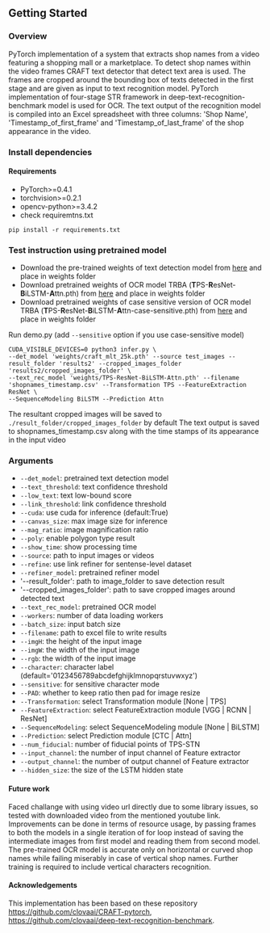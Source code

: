 ## Getting Started

### Overview
PyTorch implementation of a system that extracts shop names from a video featuring a shopping mall or a marketplace. To detect shop names within the video frames CRAFT text detector that detect text area is used. The frames are cropped around the bounding box of texts detected in the first stage and are given as input to text recognition model. PyTorch implementation of four-stage STR framework in 
deep-text-recognition-benchmark model is used for OCR. The text output of the recognition model is compiled into an Excel spreadsheet with three columns: 'Shop Name', 'Timestamp_of_first_frame' and 'Timestamp_of_last_frame' of the shop appearance in the video.

### Install dependencies
#### Requirements
- PyTorch>=0.4.1
- torchvision>=0.2.1
- opencv-python>=3.4.2
- check requiremtns.txt
```
pip install -r requirements.txt
```

### Test instruction using pretrained model
- Download the pre-trained weights of text detection model from [here](https://drive.google.com/open?id=1Jk4eGD7crsqCCg9C9VjCLkMN3ze8kutZ) and place in weights folder
- Download pretrained weights of OCR model TRBA (**T**PS-**R**esNet-**B**iLSTM-**A**ttn.pth) from [here](https://drive.google.com/drive/folders/15WPsuPJDCzhp2SvYZLRj8mAlT3zmoAMW) and place in weights folder
- Download pretrained weights of case sensitive version of OCR model TRBA (**T**PS-**R**esNet-**B**iLSTM-**A**ttn-case-sensitive.pth) from [here](https://drive.google.com/file/d/1ajONZOgiG9pEYsQ-eBmgkVbMDuHgPCaY/view) and place in weights folder

Run demo.py (add `--sensitive` option if you use case-sensitive model)
```
CUDA_VISIBLE_DEVICES=0 python3 infer.py \
--det_model 'weights/craft_mlt_25k.pth' --source test_images --result_folder 'results2' --cropped_images_folder 'results2/cropped_images_folder' \
--text_rec_model 'weights/TPS-ResNet-BiLSTM-Attn.pth' --filename 'shopnames_timestamp.csv' --Transformation TPS --FeatureExtraction ResNet \
--SequenceModeling BiLSTM --Prediction Attn
```

The resultant cropped images will be saved to `./result_folder/cropped_images_folder` by default
The text output is saved to shopnames_timestamp.csv along with the time stamps of its appearance in the input video

### Arguments
* `--det_model`: pretrained text detection model
* `--text_threshold`: text confidence threshold
* `--low_text`: text low-bound score
* `--link_threshold`: link confidence threshold
* `--cuda`: use cuda for inference (default:True)
* `--canvas_size`: max image size for inference
* `--mag_ratio`: image magnification ratio
* `--poly`: enable polygon type result
* `--show_time`: show processing time
* `--source`: path to input images or videos
* `--refine`: use link refiner for sentense-level dataset
* `--refiner_model`: pretrained refiner model
* '--result_folder': path to image_folder to save detection result
* '--cropped_images_folder': path to save cropped images around detected text
* `--text_rec_model`: pretrained OCR model
* `--workers`: number of data loading workers
* `--batch_size`: input batch size
* `--filename`: path to excel file to write results
* `--imgH`: the height of the input image
* `--imgW`: the width of the input image
* `--rgb`: the width of the input image
* `--character`: character label (default='0123456789abcdefghijklmnopqrstuvwxyz')
* `--sensitive`: for sensitive character mode
* `--PAD`: whether to keep ratio then pad for image resize
* `--Transformation`: select Transformation module [None | TPS]
* `--FeatureExtraction`: select FeatureExtraction module [VGG | RCNN | ResNet]
* `--SequenceModeling`: select SequenceModeling module [None | BiLSTM]
* `--Prediction`: select Prediction module [CTC | Attn]
* `--num_fiducial`: number of fiducial points of TPS-STN
* `--input_channel`: the number of input channel of Feature extractor
* `--output_channel`: the number of output channel of Feature extractor
* `--hidden_size`: the size of the LSTM hidden state

#### Future work

Faced challange with using video url directly due to some library issues, so tested with downloaded video from the mentioned youtube link. 
Improvements can be done in terms of resource usage, by passing frames to both the models in a single iteration of for loop instead of saving the intermediate images from first model and reading them from second model.
The pre-trained OCR model is accurate only on horizontal or curved shop names while failing miserably in case of vertical shop names. Further training is required to include vertical characters recognition.

#### Acknowledgements
This implementation has been based on these repository https://github.com/clovaai/CRAFT-pytorch, https://github.com/clovaai/deep-text-recognition-benchmark.
